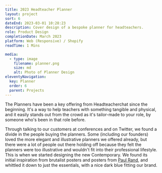 ```yaml
---
title: 2023 Headteacher Planner
layout: project
sort: 6
dateEnd: 2023-03-01 10:28:23
description: Cover design of a bespoke planner for headteachers.
role: Product Design
completionDate: March 2023
platform: Web (Responsive) / Shopify
readTime: 1 Mins

media:
  - type: image
    filename: planner.png
    size: md
    alt: Photo of Planner Design
eleventyNavigation:
  key: Planner
  order: 6
  parent: Projects
---
```


The Planners have been a key offering from Headteacherchat since the beginning. It's a way to help teachers with something tangible and physical, and it easily stands out from the crowd as it's tailor-made to your role, by someone who's been in that role before.

Through talking to our customers at conferences and on Twitter, we found a divide in the people buying the planners. Some (including our founders) loved the more elegant and illustrative planners we offered already, but there were a lot of people out there holding off because they felt the planners were too illustrative and wouldn't fit into their professional lifestyle. This is when we started designing the new Contemporary. We found its initial inspiration from brutalist posters and posters from [Paul Rand](https://i.pinimg.com/originals/56/25/e6/5625e626474639532fd02d0619f34011.jpg), and whittled it down to just the essentials, with a nice dark blue fitting our brand.